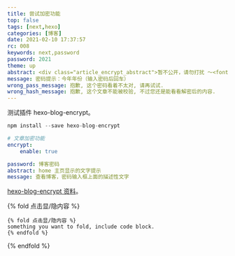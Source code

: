 ```yaml
---
title: 尝试加密功能
top: false
tags: [next,hexo]
categories: [博客]
date: 2021-02-10 17:37:57
rc: 008
keywords: next,password
password: 2021
theme: up
abstract: <div class="article_encrypt_abstract">暂不公开，请勿打扰 ～<font size="5" color="red">【状态：加密】</font></div>
message: 密码提示：今年年份（输入密码后回车）
wrong_pass_message: 抱歉, 这个密码看着不太对, 请再试试.
wrong_hash_message: 抱歉, 这个文章不能被校验, 不过您还是能看看解密后的内容.
---
```


测试插件 hexo-blog-encrypt。
<!--more-->

```c
npm install --save hexo-blog-encrypt
```

```yaml
# 文章加密功能
encrypt:
    enable: true
```

```yaml
password: 博客密码
abstract: home 主页显示的文字提示
message: 查看博客，密码输入框上面的描述性文字
```

[hexo-blog-encrypt 资料](https://github.com/MikeCoder/hexo-blog-encrypt/blob/master/ReadMe.zh.md)。


{% fold 点击显/隐内容 %}
```nginx
{% fold 点击显/隐内容 %}
something you want to fold, include code block.
{% endfold %}
```
{% endfold %}